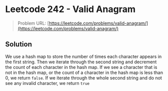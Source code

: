 # Leetcode 242 - Valid Anagram

> Problem URL: [https://leetcode.com/problems/valid-anagram/](https://leetcode.com/problems/valid-anagram/)

## Solution

We use a hash map to store the number of times each character appears in the first string. Then we iterate through the second string and decrement the count of each character in the hash map. If we see a character that is not in the hash map, or the count of a character in the hash map is less than 0, we return `false`. If we iterate through the whole second string and do not see any invalid character, we return `true`
